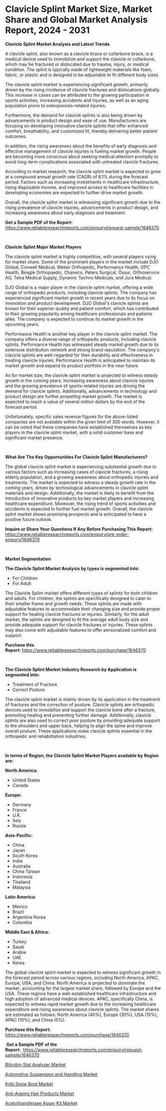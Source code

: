 <p><h1>Clavicle Splint Market Size, Market Share and Global Market Analysis Report, 2024 - 2031</h1></p><p><strong>Clavicle Splint Market Analysis and Latest Trends</strong></p>
<p><p>A clavicle splint, also known as a clavicle brace or collarbone brace, is a medical device used to immobilize and support the clavicle or collarbone, which may be fractured or dislocated due to trauma, injury, or medical condition. The splint is typically made of lightweight materials like foam, fabric, or plastic and is designed to be adjustable to fit different body sizes.</p><p>The clavicle splint market is experiencing significant growth, primarily driven by the rising incidence of clavicle fractures and dislocations globally. This increase in cases can be attributed to the growing participation in sports activities, increasing accidents and injuries, as well as an aging population prone to osteoporosis-related injuries.</p><p>Furthermore, the demand for clavicle splints is also being driven by advancements in product design and ease of use. Manufacturers are focusing on developing innovative clavicle splints that offer enhanced comfort, breathability, and customized fit, thereby delivering better patient outcomes.</p><p>In addition, the rising awareness about the benefits of early diagnosis and effective management of clavicle injuries is fueling market growth. People are becoming more conscious about seeking medical attention promptly to avoid long-term complications associated with untreated clavicle fractures.</p><p>According to market research, the clavicle splint market is expected to grow at a compound annual growth rate (CAGR) of 6.1% during the forecast period. Factors such as increasing investments in healthcare infrastructure, rising disposable income, and improved access to healthcare facilities in developing economies are expected to further drive market growth.</p><p>Overall, the clavicle splint market is witnessing significant growth due to the rising prevalence of clavicle injuries, advancements in product design, and increasing awareness about early diagnosis and treatment.</p></p>
<p><strong>Get a Sample PDF of the Report:&nbsp;</strong> <a href="https://www.reliableresearchreports.com/enquiry/request-sample/1646370">https://www.reliableresearchreports.com/enquiry/request-sample/1646370</a></p>
<p>&nbsp;</p>
<p><strong>Clavicle Splint Major Market Players</strong></p>
<p><p>The clavicle splint market is highly competitive, with several players vying for market share. Some of the prominent players in the market include DJO Global, Conwell Medical, Weber Orthopedic, Performance Health, OPC Health, Beagle Orthopaedic, Chaneco, Peters Surgical, Össur, Orthoservice AG, Tetra Medical Supply, Dynamic Techno Medicals, and Jura Medical.</p><p>DJO Global is a major player in the clavicle splint market, offering a wide range of orthopedic products, including clavicle splints. The company has experienced significant market growth in recent years due to its focus on innovation and product development. DJO Global's clavicle splints are known for their superior quality and patient comfort, which has contributed to their growing popularity among healthcare professionals and patients alike. The company is expected to continue its market growth in the upcoming years.</p><p>Performance Health is another key player in the clavicle splint market. The company offers a diverse range of orthopedic products, including clavicle splints. Performance Health has witnessed steady market growth due to its extensive distribution network and strong brand reputation. The company's clavicle splints are well-regarded for their durability and effectiveness in treating clavicle injuries. Performance Health is anticipated to maintain its market growth and expand its product portfolio in the near future.</p><p>As for market size, the clavicle splint market is projected to witness steady growth in the coming years. Increasing awareness about clavicle injuries and the growing prevalence of sports-related injuries are driving the demand for clavicle splints. Additionally, advancements in technology and product design are further propelling market growth. The market is expected to reach a value of several million dollars by the end of the forecast period.</p><p>Unfortunately, specific sales revenue figures for the above-listed companies are not available within the given limit of 300 words. However, it can be noted that these companies have established themselves as key players in the clavicle splint market, with a solid customer base and significant market presence.</p></p>
<p>&nbsp;</p>
<p><strong>What Are The Key Opportunities For Clavicle Splint Manufacturers?</strong></p>
<p><p>The global clavicle splint market is experiencing substantial growth due to various factors such as increasing cases of clavicle fractures, a rising elderly population, and a growing awareness about orthopedic injuries and treatments. The market is expected to witness a steady growth rate in the coming years, driven by technological advancements in clavicle splint materials and design. Additionally, the market is likely to benefit from the introduction of innovative products by key market players and increasing healthcare expenditure. Moreover, the rising trend of sports activities and accidents is expected to further fuel market growth. Overall, the clavicle splint market shows promising prospects and is anticipated to have a positive future outlook.</p></p>
<p><strong>Inquire or Share Your Questions If Any Before Purchasing This Report:</strong> <a href="https://www.reliableresearchreports.com/enquiry/pre-order-enquiry/1646370">https://www.reliableresearchreports.com/enquiry/pre-order-enquiry/1646370</a></p>
<p>&nbsp;</p>
<p><strong>Market Segmentation</strong></p>
<p><strong>The Clavicle Splint Market Analysis by types is segmented into:</strong></p>
<p><ul><li>For Children</li><li>For Adult</li></ul></p>
<p><p>The Clavicle Splint market offers different types of splints for both children and adults. For children, the splints are specifically designed to cater to their smaller frame and growth needs. These splints are made with adjustable features to accommodate their changing size and provide proper support for healing clavicle fractures or injuries. Similarly, for the adult market, the splints are designed to fit the average adult body size and provide adequate support for clavicle fractures or injuries. These splints may also come with adjustable features to offer personalized comfort and support.</p></p>
<p><strong>Purchase this Report:&nbsp;</strong><a href="https://www.reliableresearchreports.com/purchase/1646370">https://www.reliableresearchreports.com/purchase/1646370</a></p>
<p>&nbsp;</p>
<p><strong>The Clavicle Splint Market Industry Research by Application is segmented into:</strong></p>
<p><ul><li>Treatment of Fracture</li><li>Correct Posture</li></ul></p>
<p><p>The clavicle splint market is mainly driven by its application in the treatment of fractures and the correction of posture. Clavicle splints are orthopedic devices used to immobilize and support the clavicle bone after a fracture, promoting healing and preventing further damage. Additionally, clavicle splints are also used to correct poor posture by providing adequate support to the shoulders and upper back, helping to align the spine and improve overall posture. These applications make clavicle splints essential in the orthopedic and rehabilitation industries.</p></p>
<p>&nbsp;</p>
<p><strong>In terms of Region, the Clavicle Splint Market Players available by Region are:</strong></p>
<p>
    <p> <strong> North America: </strong>
        <ul>
            <li>United States</li>
            <li>Canada</li>
        </ul>
        </p> 
    <p> <strong> Europe: </strong>
        <ul>
            <li>Germany</li>
            <li>France</li>
            <li>U.K.</li>
            <li>Italy</li>
            <li>Russia</li>
        </ul>
        </p> 
    <p> <strong> Asia-Pacific: </strong>
        <ul>
            <li>China</li>
            <li>Japan</li>
            <li>South Korea</li>
            <li>India</li>
            <li>Australia</li>
            <li>China Taiwan</li>
            <li>Indonesia</li>
            <li>Thailand</li>
            <li>Malaysia</li>
        </ul>
        </p> 
    <p> <strong> Latin America: </strong>
        <ul>
            <li>Mexico</li>
            <li>Brazil</li>
            <li>Argentina Korea</li>
            <li>Colombia</li>
        </ul>
        </p> 
    <p> <strong> Middle East & Africa: </strong>
        <ul>
            <li>Turkey</li>
            <li>Saudi</li>
            <li>Arabia</li>
            <li>UAE</li>
            <li>Korea</li>
        </ul>
    </p>
    </p>
<p><p>The global clavicle splint market is expected to witness significant growth in the forecast period across various regions, including North America, APAC, Europe, USA, and China. North America is projected to dominate the market, accounting for the largest market share, followed by Europe and the USA. These regions have a well-established healthcare infrastructure and high adoption of advanced medical devices. APAC, specifically China, is expected to witness rapid market growth due to the increasing healthcare expenditure and rising awareness about clavicle splints. The market shares are estimated as follows: North America (40%), Europe (30%), USA (15%), APAC (10%), and China (5%).</p></p>
<p><strong>Purchase this Report: </strong><a href="https://www.reliableresearchreports.com/purchase/1646370">https://www.reliableresearchreports.com/purchase/1646370</a></p>
<p>&nbsp;<strong>Get a Sample PDF of the Report:&nbsp;&nbsp;</strong><a href="https://www.reliableresearchreports.com/enquiry/request-sample/1646370">https://www.reliableresearchreports.com/enquiry/request-sample/1646370</a></p>
<p><strong></strong></p>
<p><p><a href="https://github.com/pizolina/Market-Research-Report-List-2/blob/main/bilirubin-stat-analyzer-market.md">Bilirubin Stat Analyzer Market</a></p><p><a href="https://www.linkedin.com/pulse/automotive-suspension-handling-market-share-amp-new-trends-fkiie?trackingId=cjlfrlRFTRaxo2yUtO6ISQ%3D%3D">Automotive Suspension and Handling Market</a></p><p><a href="https://www.linkedin.com/pulse/kids-snow-boot-market-furnish-information-size-share-dynamics-tq21e?trackingId=92L0V%2F6gTtCyi%2B2ChWuEtg%3D%3D">Kids Snow Boot Market</a></p><p><a href="https://www.linkedin.com/pulse/anti-ageing-hair-products-market-insights-players-forecast-till-vvlre?trackingId=gyvDSWQXT6CfYEX4b22TNA%3D%3D">Anti-Ageing Hair Products Market</a></p><p><a href="https://github.com/lbird53714/Market-Research-Report-List-2/blob/main/acetyltransferase-assay-kit-market.md">Acetyltransferase Assay Kit Market</a></p></p>